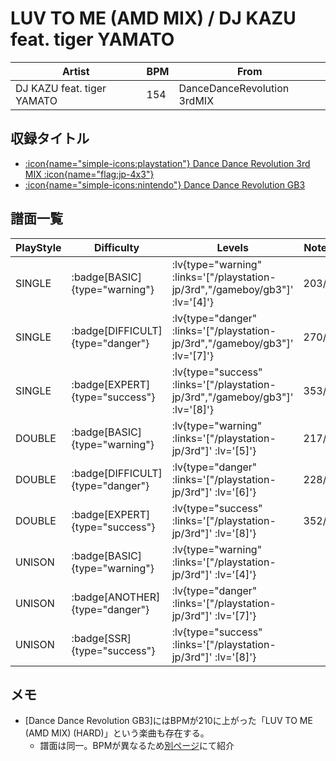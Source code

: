 # LUV TO ME (AMD MIX) / DJ KAZU feat. tiger YAMATO

|Artist|BPM|From|
|------|---|----|
|DJ KAZU feat. tiger YAMATO|154|DanceDanceRevolution 3rdMIX|

## 収録タイトル

- [ :icon{name="simple-icons:playstation"} Dance Dance Revolution 3rd MIX :icon{name="flag:jp-4x3"} ](/playstation-jp/3rd)
- [ :icon{name="simple-icons:nintendo"} Dance Dance Revolution GB3](/gameboy/gb3)

## 譜面一覧

|PlayStyle|Difficulty|Levels|Notes|Movie|
|---------|----------|------|-----|-----|
|SINGLE| :badge[BASIC]{type="warning"} | :lv{type="warning" :links='["/playstation-jp/3rd","/gameboy/gb3"]' :lv='[4]'} |203/0||
|SINGLE| :badge[DIFFICULT]{type="danger"} | :lv{type="danger" :links='["/playstation-jp/3rd","/gameboy/gb3"]' :lv='[7]'} |270/0||
|SINGLE| :badge[EXPERT]{type="success"} | :lv{type="success" :links='["/playstation-jp/3rd","/gameboy/gb3"]' :lv='[8]'} |353/0||
|DOUBLE| :badge[BASIC]{type="warning"} | :lv{type="warning" :links='["/playstation-jp/3rd"]' :lv='[5]'} |217/0||
|DOUBLE| :badge[DIFFICULT]{type="danger"} | :lv{type="danger" :links='["/playstation-jp/3rd"]' :lv='[6]'} |228/0||
|DOUBLE| :badge[EXPERT]{type="success"} | :lv{type="success" :links='["/playstation-jp/3rd"]' :lv='[8]'} |352/0||
|UNISON| :badge[BASIC]{type="warning"} | :lv{type="warning" :links='["/playstation-jp/3rd"]' :lv='[4]'} |||
|UNISON| :badge[ANOTHER]{type="danger"} | :lv{type="danger" :links='["/playstation-jp/3rd"]' :lv='[7]'} |||
|UNISON| :badge[SSR]{type="success"} | :lv{type="success" :links='["/playstation-jp/3rd"]' :lv='[8]'} |||

## メモ

- [Dance Dance Revolution GB3]にはBPMが210に上がった「LUV TO ME (AMD MIX) (HARD)」という楽曲も存在する。
  - 譜面は同一。BPMが異なるため[別ページ](/gameboy/gb3/luv-to-me-amd-hard)にて紹介
